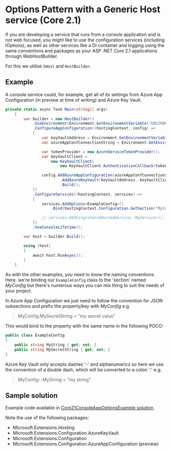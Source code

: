 # Options Pattern with a Generic Host service (Core 2.1)

If you are developing a service that runs from a console application and is not web focused, you might like to use the configuration services (including IOptions), as well as other services like a DI container and logging using the same conventions and packages as your ASP .NET Core 2.1 applications through WebHostBuilder. 

For this we utilise `IHost` and `HostBuilder`.

## Example

A console service could, for example, get all of its settings from Azure App Configuration (in preview at time of writing) and Azure Key Vault.

```csharp
private static async Task Main(string[] args)
    {
        var builder = new HostBuilder()
            .UseEnvironment(Environment.GetEnvironmentVariable("ENVIRONMENT"))
            .ConfigureAppConfiguration((hostingContext, config) =>
            {
                var keyVaultAddress = Environment.GetEnvironmentVariable("KEY_VAULT_ADDRESS");
                var azureAppConfConnectionString = Environment.GetEnvironmentVariable("AZURE_APP_CONFIGURATION_CONNECTION_STRING");

                var tokenProvider = new AzureServiceTokenProvider();
                var keyVaultClient =
                    new KeyVaultClient(
                        new KeyVaultClient.AuthenticationCallback(tokenProvider.KeyVaultTokenCallback));

                config.AddAzureAppConfiguration(azureAppConfConnectionString)
                        .AddAzureKeyVault(keyVaultAddress, keyVaultClient, new DefaultKeyVaultSecretManager())
                        .Build();
            })
            .ConfigureServices((hostingContext, services) =>
            {
                services.AddOptions<ExampleConfig>()
                    .Bind(hostingContext.Configuration.GetSection("MyConfig"));

                // services.AddSingleton<IHostedService, MyService>();
            })
            .UseConsoleLifetime();

        var host = builder.Build();

        using (host)
        {
            await host.RunAsync();
        }
    }
```

As with the other examples, you need to know the naming conventions. Here, we're binding our `ExampleConfig` class to the 'section' named *MyConfig* but there's numerous ways you can mix thing to suit the needs of your project.

In Azure App Configuration we just need to follow the convention for JSON subsections and prefix the property/key with *MyConfig* e.g.

> MyConfig:MySecretString = "my secret value"

This would bind to the property with the same name in the following POCO:

```csharp
public class ExampleConfig
{
    public string MyString { get; set; }
    public string MySecretString { get; set; }
}
```

Azure Key Vault only accepts dashes '-' and alphanumerics so here we use the convention of a double dash, which will be converted to a colon ':' e.g.

> MyConfig--MyString = "my string"

## Sample solution

Example code available in [Core21ConsoleAppOptionsExample solution](../src/Core21ConsoleAppOptionsExample).

Note the use of the following packages:

- Microsoft.Extensions.Hosting
- Microsoft.Extensions.Configuration.AzureKeyVault
- Microsoft.Extensions.Configuration
- Microsoft.Extensions.Configuration.AzureAppConfiguration (preview)
